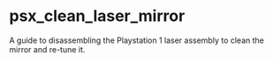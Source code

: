 # psx_clean_laser_mirror
A guide to disassembling the Playstation 1 laser assembly to clean the mirror and re-tune it.
